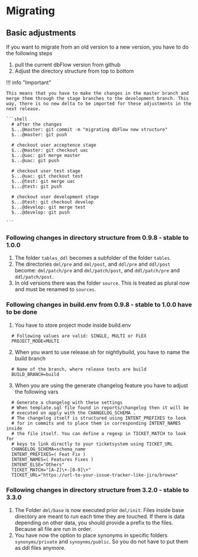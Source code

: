 # Migrating

## Basic adjustments

If you want to migrate from an old version to a new version, you have to do the following steps

1. pull the current dbFlow version from github
2. Adjust the directory structure from top to bottom

!!! info "Important"

    This means that you have to make the changes in the master branch and merge them through the stage branches to the development branch. This way, there is no new delta to be imported for these adjustments in the next release.

    ```shell
      # after the changes
      $...@master: git commit -m "migrating dbFlow new structure"
      $...@master: git push

      # checkout user acceptence stage
      $...@master: git checkout uac
      $...@uac: git merge master
      $...@uac: git push

      # checkout user test stage
      $...@uac: git checkout test
      $...@test: git merge uac
      $...@test: git push

      # checkout user development stage
      $...@test: git checkout develop
      $...@develop: git merge test
      $...@develop: git push

    ```

### Following changes in directory structure from 0.9.8 - stable to 1.0.0

1. The folder `tables_ddl` becomes a subfolder of the folder `tables`.
2. The directories `dml/pre` and `dml/post`, and `ddl/pre` and `ddl/post` become:
    `dml/patch/pre` and `dml/patch/post`, and `ddl/patch/pre` and `ddl/patch/post`.
3. In old versions there was the folder `source`. This is treated as plural now and must be renamed to `sources`.


### Following changes in build.env from 0.9.8 - stable to 1.0.0 have to be done

1. You have to store project mode inside build.env
  ```shell
    # Following values are valid: SINGLE, MULTI or FLEX
    PROJECT_MODE=MULTI
  ```
2. When you want to use release.sh for nightlybuild, you have to name the build branch
  ```shell
    # Name of the branch, where release tests are build
    BUILD_BRANCH=build
  ```

3. When you are using the generate changelog feature you have to adjust the following vars
  ```shell
    # Generate a changelog with these settings
    # When template.sql file found in reports/changelog then it will be
    # executed on apply with the CHANGELOG_SCHEMA .
    # The changelog itself is structured using INTENT_PREFIXES to look
    # for in commits and to place them in corresponding INTENT_NAMES inside
    # the file itself. You can define a regexp in TICKET_MATCH to look for
    # keys to link directly to your ticketsystem using TICKET_URL
    CHANGELOG_SCHEMA=schema_name
    INTENT_PREFIXES=( Feat Fix )
    INTENT_NAMES=( Features Fixes )
    INTENT_ELSE="Others"
    TICKET_MATCH="[A-Z]\+-[0-9]\+"
    TICKET_URL="https://url-to-your-issue-tracker-like-jira/browse"    
  ```

### Following changes in directory structure from 3.2.0 - stable to 3.3.0

1. The Folder `dml/base` is now executed prior `dml/init`. Files inside base directory are meant to run each time they are touched. If there is data depending on other data, you should provide a prefix to the files. Because all file are run in order.
2. You have now the option to place synonyms in specific folders `synonyms/private` and `synoynms/public`. So you do not have to put them as ddl files anymore.
